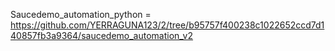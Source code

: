 Saucedemo_automation_python = https://github.com/YERRAGUNA123/2/tree/b95757f400238c1022652ccd7d140857fb3a9364/saucedemo_automation_v2


